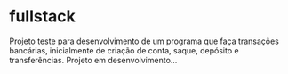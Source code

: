 # fullstack
Projeto teste para desenvolvimento de um programa que faça transações bancárias, inicialmente de criação de conta, saque, depósito e transferências.
Projeto em desenvolvimento...
